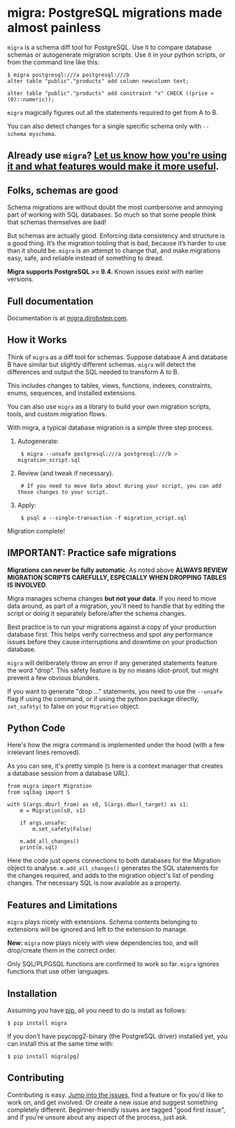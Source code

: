 # migra: PostgreSQL migrations made almost painless

`migra` is a schema diff tool for PostgreSQL. Use it to compare database schemas or autogenerate migration scripts. Use it in your python scripts, or from the command line like this:

    $ migra postgresql:///a postgresql:///b
    alter table "public"."products" add column newcolumn text;

    alter table "public"."products" add constraint "x" CHECK ((price > (0)::numeric));

`migra` magically figures out all the statements required to get from A to B.

You can also detect changes for a single specific schema only with `--schema myschema`.

## Already use `migra`? [Let us know how you're using it and what features would make it more useful](https://github.com/djrobstep/migra/issues/25).

## Folks, schemas are good

Schema migrations are without doubt the most cumbersome and annoying part of working with SQL databases. So much so that some people think that schemas themselves are bad!

But schemas are actually good. Enforcing data consistency and structure is a good thing. It’s the migration tooling that is bad, because it’s harder to use than it should be. ``migra`` is an attempt to change that, and make migrations easy, safe, and reliable instead of something to dread.

**Migra supports PostgreSQL >= 9.4.** Known issues exist with earlier versions.

## Full documentation

Documentation is at [migra.djrobstep.com](https://migra.djrobstep.com).

## How it Works

Think of `migra` as a diff tool for schemas. Suppose database A and database B have similar but slightly different schemas. `migra` will detect the differences and output the SQL needed to transform A to B.

This includes changes to tables, views, functions, indexes, constraints, enums, sequences, and installed extensions.

You can also use `migra` as a library to build your own migration scripts, tools, and custom migration flows.

With migra, a typical database migration is a simple three step process.

1. Autogenerate:

        $ migra --unsafe postgresql:///a postgresql:///b > migration_script.sql

2. Review (and tweak if necessary).

        # If you need to move data about during your script, you can add those changes to your script.

3. Apply:

        $ psql a --single-transaction -f migration_script.sql

Migration complete!

## IMPORTANT: Practice safe migrations

**Migrations can never be fully automatic**. As noted above **ALWAYS REVIEW MIGRATION SCRIPTS CAREFULLY, ESPECIALLY WHEN DROPPING TABLES IS INVOLVED**.

Migra manages schema changes **but not your data**. If you need to move data around, as part of a migration, you'll need to handle that by editing the script or doing it separately before/after the schema changes.

Best practice is to run your migrations against a copy of your production database first. This helps verify correctness and spot any performance issues before they cause interruptions and downtime on your production database.

`migra` will deliberately throw an error if any generated statements feature the word "drop". This safety feature is by no means idiot-proof, but might prevent a few obvious blunders.

If you want to generate "drop ..." statements, you need to use the `--unsafe` flag if using the command, or if using the python package directly, `set_safety(` to false on your `Migration` object.

## Python Code

Here's how the migra command is implemented under the hood (with a few irrelevant lines removed).

As you can see, it's pretty simple (`S` here is a context manager that creates a database session from a database URL).

    from migra import Migration
    from sqlbag import S

    with S(args.dburl_from) as s0, S(args.dburl_target) as s1:
        m = Migration(s0, s1)

        if args.unsafe:
            m.set_safety(False)

        m.add_all_changes()
        print(m.sql)

Here the code just opens connections to both databases for the Migration object to analyse. `m.add_all_changes()` generates the SQL statements for the changes required, and adds to the migration object's list of pending changes. The necessary SQL is now available as a property.

## Features and Limitations

`migra` plays nicely with extensions. Schema contents belonging to extensions will be ignored and left to the extension to manage.

**New:** `migra` now plays nicely with view dependencies too, and will drop/create them in the correct order.

Only SQL/PLPGSQL functions are confirmed to work so far. `migra` ignores functions that use other languages.

## Installation

Assuming you have [pip](https://pip.pypa.io), all you need to do is install as follows:

    $ pip install migra

If you don't have psycopg2-binary (the PostgreSQL driver) installed yet, you can install this at the same time with:

    $ pip install migra[pg]

## Contributing

Contributing is easy. [Jump into the issues](https://github.com/djrobstep/migra/issues), find a feature or fix you'd like to work on, and get involved. Or create a new issue and suggest something completely different. Beginner-friendly issues are tagged "good first issue", and if you're unsure about any aspect of the process, just ask.
